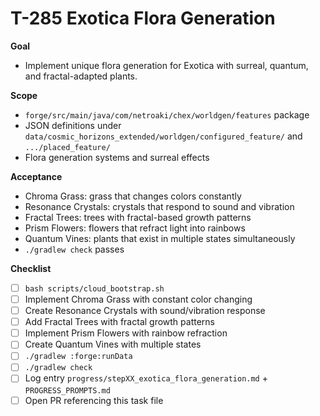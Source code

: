 # T-285 Exotica Flora Generation

**Goal**

- Implement unique flora generation for Exotica with surreal, quantum, and fractal-adapted plants.

**Scope**

- `forge/src/main/java/com/netroaki/chex/worldgen/features` package
- JSON definitions under `data/cosmic_horizons_extended/worldgen/configured_feature/` and `.../placed_feature/`
- Flora generation systems and surreal effects

**Acceptance**

- Chroma Grass: grass that changes colors constantly
- Resonance Crystals: crystals that respond to sound and vibration
- Fractal Trees: trees with fractal-based growth patterns
- Prism Flowers: flowers that refract light into rainbows
- Quantum Vines: plants that exist in multiple states simultaneously
- `./gradlew check` passes

**Checklist**

- [ ] `bash scripts/cloud_bootstrap.sh`
- [ ] Implement Chroma Grass with constant color changing
- [ ] Create Resonance Crystals with sound/vibration response
- [ ] Add Fractal Trees with fractal growth patterns
- [ ] Implement Prism Flowers with rainbow refraction
- [ ] Create Quantum Vines with multiple states
- [ ] `./gradlew :forge:runData`
- [ ] `./gradlew check`
- [ ] Log entry `progress/stepXX_exotica_flora_generation.md` + `PROGRESS_PROMPTS.md`
- [ ] Open PR referencing this task file
